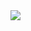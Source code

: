 <img src="https://capsule-render.vercel.app/api?type=venom&color=auto&height=300&section=header&text=I'm%20minchae%20Shin&fontSize=90&fontColor=ffffff&animation=blink" />

